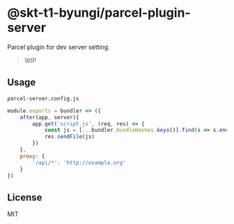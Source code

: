 # @skt-t1-byungi/parcel-plugin-server
Parcel plugin for dev server setting.

> WIP

## Usage
`parcel-server.config.js`
```js
module.exports = bundler => ({
    after(app, server){
        app.get('script.js', (req, res) => {
            const js = [...bundler.bundleHashes.keys()].find(s => s.endsWith('.js'))
            res.sendFile(js)
        })
    },
    proxy: {
        '/api/*': 'http://example.org'
    }
})
```

## License
MIT

